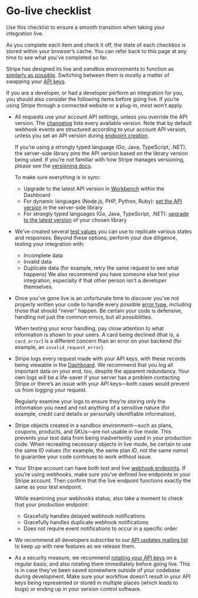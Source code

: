 # Go-live checklist

Use this checklist to ensure a smooth transition when taking your integration live.

As you complete each item and check it off, the state of each checkbox is stored within your browser’s cache. You can refer back to this page at any time to see what you’ve completed so far.

Stripe has designed its live and _sandbox_ environments to function as [similarly as possible](https://docs.stripe.com/keys.md#test-live-modes). Switching between them is mostly a matter of swapping your [API keys](https://docs.stripe.com/keys.md).

If you are a developer, or had a developer perform an integration for you, you should also consider the following items before going live. If you’re using Stripe through a connected website or a plug-in, most won’t apply.

- All requests use your account API settings, unless you override the API version. The [changelog](https://docs.stripe.com/upgrades.md#api-versions) lists every available version. Note that by default webhook events are structured according to your account API version, unless you set an API version during [endpoint creation](https://docs.stripe.com/api/webhook_endpoints/create.md).

  If you’re using a strongly typed language (Go, Java, TypeScript, .NET), the server-side library pins the API version based on the library version being used. If you’re not familiar with how Stripe manages versioning, please see the [versioning docs](https://docs.stripe.com/sdks.md#server-side-libraries).

  To make sure everything is in sync:

  - Upgrade to the latest API version in [Workbench](https://dashboard.stripe.com/workbench) within the Dashboard
  - For dynamic languages (Node.js, PHP, Python, Ruby): [set the API version](https://docs.stripe.com/sdks.md#server-side-libraries) in the server-side library
  - For strongly typed languages (Go, Java, TypeScript, .NET): [upgrade to the latest version](https://docs.stripe.com/sdks.md#server-side-libraries) of your chosen library

- We’ve created several [test values](https://docs.stripe.com/testing.md) you can use to replicate various states and responses. Beyond these options, perform your due diligence, testing your integration with:

  - Incomplete data
  - Invalid data
  - Duplicate data (for example, retry the same request to see what happens)
    We also recommend you have someone else test your integration, especially if that other person isn’t a developer themselves.

- Once you’ve gone live is an unfortunate time to discover you’ve not properly written your code to handle every possible [error type](https://docs.stripe.com/api.md#errors), including those that should “never” happen. Be certain your code is defensive, handling not just the common errors, but all possibilities.

  When testing your error handling, pay close attention to what information is shown to your users. A card being declined (that is, a `card_error`) is a different concern than an error on your backend (for example, an `invalid_request_error`).

- Stripe logs every request made with your API keys, with these records being viewable in the [Dashboard](https://dashboard.stripe.com/logs). We recommend that you log all important data on your end, too, despite the apparent redundancy. Your own logs will be a life-saver if your server has a problem contacting Stripe or there’s an issue with your API keys—both cases would prevent us from logging your request.

  Regularly examine your logs to ensure they’re storing only the information you need and not anything of a sensitive nature (for example, credit card details or personally identifiable information).

- Stripe objects created in a sandbox environment—such as plans, coupons, products, and SKUs—are not usable in live mode. This prevents your test data from being inadvertently used in your production code. When recreating necessary objects in live mode, be certain to use the same ID values (for example, the same plan _ID_, not the same _name_) to guarantee your code continues to work without issue.

- Your Stripe account can have both test and live [webhook endpoints](https://docs.stripe.com/webhooks.md). If you’re using webhooks, make sure you’ve defined live endpoints in your Stripe account. Then confirm that the live endpoint functions exactly the same as your test endpoint.

  While examining your webhooks status, also take a moment to check that your production endpoint:

  - Gracefully handles delayed webhook notifications
  - Gracefully handles duplicate webhook notifications
  - Does not require event notifications to occur in a specific order

- We recommend all developers subscribe to our [API updates mailing list](https://groups.google.com/a/lists.stripe.com/forum/#!forum/api-announce) to keep up with new features as we release them.

- As a security measure, we recommend [rotating your API keys](https://docs.stripe.com/keys-best-practices.md) on a regular basis, and also rotating them immediately before going live. This is in case they’ve been saved somewhere outside of your codebase during development. Make sure your workflow doesn’t result in your API keys being represented or stored in multiple places (which leads to bugs) or ending up in your version control software.
